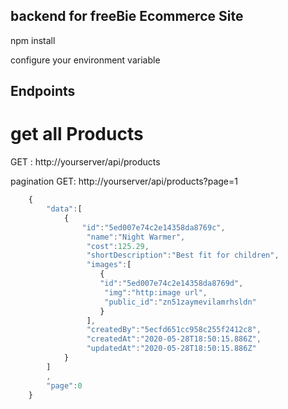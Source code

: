 ## backend for freeBie Ecommerce Site

npm install

configure your environment variable
## Endpoints

# get all Products 

GET : http://yourserver/api/products

pagination
GET: http://yourserver/api/products?page=1

```js
	{
		"data":[
			{
				"id":"5ed007e74c2e14358da8769c",
				 "name":"Night Warmer",
				 "cost":125.29,
				 "shortDescription":"Best fit for children",
				 "images":[
					{
					"id":"5ed007e74c2e14358da8769d",
					 "img":"http:image url",
					 "public_id":"zn51zaymevilamrhsldn"
					}
				 ],
				 "createdBy":"5ecfd651cc958c255f2412c8",
				 "createdAt":"2020-05-28T18:50:15.886Z",
				 "updatedAt":"2020-05-28T18:50:15.886Z"
			}
		]
		,
		"page":0
	}
	
````


